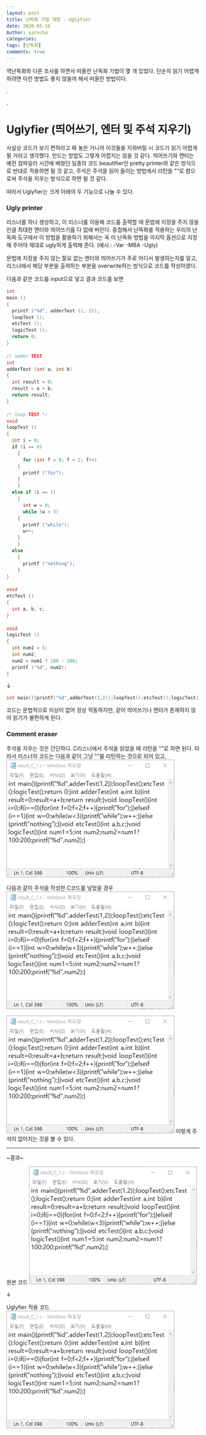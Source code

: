 ```yaml
---
layout: post
title: 난독화 기법 개발 - Uglyfier
date: 2020-05-16
Author: yarncha
categories:
tags: [난독화]
comments: true
---
```


역난독화와 다른 조사를 하면서 떠올린 난독화 기법이 몇 개 있었다. 단순히 읽기 어렵게 하려면 이런 방법도 좋지 않을까 해서 떠올린 방법이다.

.

.

# Uglyfier (띄어쓰기, 엔터 및 주석 지우기)

사실상 코드가 보기 편하라고 짜 놓은 거니까 이것들을 지워버릴 시 코드가 읽기 어렵게 될 거라고 생각했다. 만드는 방법도 그렇게 어렵지는 않을 것 같다. 띄어쓰기와 엔터는 예전 컴파일러 시간에 배웠던 일종의 코드 beautifier인 pretty printer와 같은 방식으로 반대로 적용하면 될 것 같고, 주석은 주석을 읽어 들이는 방법에서 리턴을 ""로 함으로써 주석을 지우는 방식으로 하면 될 것 같다.

따라서 Uglyfier는 크게 아래의 두 기능으로 나눌 수 있다.

### Ugly printer

리스너를 하나 생성하고, 이 리스너를 이용해 코드를 출력할 때 문법에 지장을 주지 않을 만큼 최대한 엔터와 띄어쓰기를 다 없애 버린다. 중첩해서 난독화를 적용하는 우리의 난독화 도구에서 이 방법을 활용하기 위해서는 꼭 이 난독화 방법을 마지막 옵션으로 지정해 주어야 제대로 ugly하게 출력해 준다. (예시 : -Var -MBA -Ugly)

문법에 지장을 주지 않는 필요 없는 엔터와 띄어쓰기가 주로 어디서 발생하는지를 알고, 리스너에서 해당 부분을 출력하는 부분을 overwrite하는 방식으로 코드를 작성하였다.

다음과 같은 코드를 input으로 넣고 결과 코드를 보면
```c
int
main ()
{
  printf ("%d", adderTest (1, 2));
  loopTest ();
  etcTest ();
  logicTest ();
  return 0;
}

// adder TEST
int
adderTest (int a, int b)
{
  int result = 0;
  result = a + b;
  return result;
}

/* loop TEST */
void
loopTest ()
{
  int i = 0;
  if (i == 0)
    {
      for (int f = 0; f < 2; f++)
	{
	  printf ("for");
	}
    }
  else if (i == 1)
    {
      int w = 0;
      while (w < 3)
	{
	  printf ("while");
	  w++;
	}
    }
  else
    {
      printf ("nothing");
    }
}

void
etcTest ()
{
  int a, b, c;
}

void
logicTest ()
{
  int num1 = 5;
  int num2;
  num2 = num1 ? 100 : 200;
  printf ("%d", num2);
}  
```

↓

```c
int main(){printf("%d",adderTest(1,2));loopTest();etcTest();logicTest();return 0;}int adderTest(int a,int b){int result=0;result=a+b;return result;}void loopTest(){int i=0;if(i==0){for(int f=0 ; f<2 ; f++){printf("for");}}else if(i==1){int w=0;while(w<3){printf("while");w++;}}else {printf("nothing");}}void etcTest(){int a,b,c;}void logicTest(){int num1=5;int num2;num2=num1?100:200;printf("%d",num2);}
```
코드는 문법적으로 이상이 없어 정상 작동하지만, 같이 띄어쓰기나 엔터가 존재하지 않아 읽기가 불편하게 된다.


### Comment eraser

  주석을 지우는 것은 간단하다. C리스너에서 주석을 읽었을 때 리턴을 ""로 하면 된다. 따라서 리스너의 코드는 다음과 같이 그냥 ""를 리턴하는 것으로 되어 있고,
  ![리스너에서주석지우기](<\images\09_01.png>)

  다음과 같이 주석을 작성한 C코드를 넣었을 경우
  ![주석있는inputC](<\images\09_01.png>)

  ![주석이사라진outputC](<\images\09_01.png>)
  이렇게 주석이 없어지는 것을 볼 수 있다.

-------

~결과~

원본 코드
  ![Uglyfier전](<\images\09_01.png>)

↓

Uglyfier 적용 코드
  ![Uglyfier후](<\images\09_01.png>)
